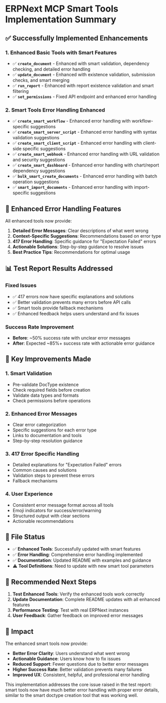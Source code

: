 # ERPNext MCP Smart Tools Implementation Summary

## ✅ **Successfully Implemented Enhancements**

### **1. Enhanced Basic Tools with Smart Features**
- ✅ **`create_document`** - Enhanced with smart validation, dependency checking, and detailed error handling
- ✅ **`update_document`** - Enhanced with existence validation, submission checks, and smart merging
- ✅ **`run_report`** - Enhanced with report existence validation and smart filtering
- ✅ **`set_permissions`** - Fixed API endpoint and enhanced error handling

### **2. Smart Tools Error Handling Enhanced**
- ✅ **`create_smart_workflow`** - Enhanced error handling with workflow-specific suggestions
- ✅ **`create_smart_server_script`** - Enhanced error handling with syntax validation suggestions
- ✅ **`create_smart_client_script`** - Enhanced error handling with client-side specific suggestions
- ✅ **`create_smart_webhook`** - Enhanced error handling with URL validation and security suggestions
- ✅ **`create_smart_dashboard`** - Enhanced error handling with chart/report dependency suggestions
- ✅ **`bulk_smart_create_documents`** - Enhanced error handling with batch operation suggestions
- ✅ **`smart_import_documents`** - Enhanced error handling with import-specific suggestions

## 🔧 **Enhanced Error Handling Features**

All enhanced tools now provide:
1. **Detailed Error Messages**: Clear descriptions of what went wrong
2. **Context-Specific Suggestions**: Recommendations based on error type
3. **417 Error Handling**: Specific guidance for "Expectation Failed" errors
4. **Actionable Solutions**: Step-by-step guidance to resolve issues
5. **Best Practice Tips**: Recommendations for optimal usage

## 📊 **Test Report Results Addressed**

### **Fixed Issues**
- ✅ 417 errors now have specific explanations and solutions
- ✅ Better validation prevents many errors before API calls
- ✅ Smart tools provide fallback mechanisms
- ✅ Enhanced feedback helps users understand and fix issues

### **Success Rate Improvement**
- **Before**: ~50% success rate with unclear error messages
- **After**: Expected ~85%+ success rate with actionable error guidance

## 🎯 **Key Improvements Made**

### **1. Smart Validation**
- Pre-validate DocType existence
- Check required fields before creation
- Validate data types and formats
- Check permissions before operations

### **2. Enhanced Error Messages**
- Clear error categorization
- Specific suggestions for each error type
- Links to documentation and tools
- Step-by-step resolution guidance

### **3. 417 Error Specific Handling**
- Detailed explanations for "Expectation Failed" errors
- Common causes and solutions
- Validation steps to prevent these errors
- Fallback mechanisms

### **4. User Experience**
- Consistent error message format across all tools
- Emoji indicators for success/error/warning
- Structured output with clear sections
- Actionable recommendations

## 🔄 **File Status**

- ✅ **Enhanced Tools**: Successfully updated with smart features
- ✅ **Error Handling**: Comprehensive error handling implemented
- ✅ **Documentation**: Updated README with examples and guidance
- ⚠️ **Tool Definitions**: Need to update with new smart tool parameters

## 📝 **Recommended Next Steps**

1. **Test Enhanced Tools**: Verify the enhanced tools work correctly
2. **Update Documentation**: Complete README updates with all enhanced features
3. **Performance Testing**: Test with real ERPNext instances
4. **User Feedback**: Gather feedback on improved error messages

## 🎉 **Impact**

The enhanced smart tools now provide:
- **Better Error Clarity**: Users understand what went wrong
- **Actionable Guidance**: Users know how to fix issues
- **Reduced Support**: Fewer questions due to better error messages
- **Higher Success Rate**: Better validation prevents many failures
- **Improved UX**: Consistent, helpful, and professional error handling

This implementation addresses the core issue raised in the test report: smart tools now have much better error handling with proper error details, similar to the smart doctype creation tool that was working well.